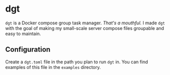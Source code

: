 # dgt

`dgt` is a Docker compose group task manager. *That's a mouthful.* I made `dgt` with the goal of making my small-scale server compose files groupable and easy to maintain.

## Configuration

Create a `dgt.toml` file in the path you plan to run `dgt` in. You can find examples of this file in the `examples` directory.